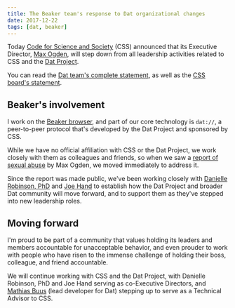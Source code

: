 ```yaml
---
title: The Beaker team's response to Dat organizational changes
date: 2017-12-22
tags: [dat, beaker]
---
```


Today [Code for Science and Society](https://codeforscience.org) (CSS) announced
that its Executive Director, [Max Ogden](https://twitter.com/denormalize), will
step down from all leadership activities related to CSS and the
[Dat Project](https://datproject.org).

You can read the [Dat team's complete statement](https://blog.datproject.org/2017/12/20/organization-changes-dat-css), as well as the [CSS board's statement](https://codeforscience.org/static/CSSBoard-MO.pdf).

## Beaker's involvement

I work on the [Beaker browser](https://beakerbrowser.com), and part of our core
technology is `dat://`, a peer-to-peer protocol that's developed by the Dat Project
and sponsored by CSS.

While we have no official affiliation with CSS or the Dat Project, we work
closely with them as colleagues and friends, so when we saw a [report of
sexual abuse](https://twitter.com/jllord/status/941033391750819845) by Max
Ogden, we moved immediately to address it.

Since the report was made public, we've been working closely with [Danielle
Robinson, PhD](https://twitter.com/daniellecrobins) and
[Joe Hand](https://twitter.com/joeahand) to establish how the Dat Project and
broader Dat community will move forward, and to support them as they've stepped
into new leadership roles.

## Moving forward

I'm proud to be part of a community that values holding its leaders and
members accountable for unacceptable behavior, and even prouder to work
with people who have risen to the immense challenge of holding their
boss, colleague, and friend accountable.

We will continue working with CSS and the Dat Project, with Danielle Robinson,
PhD and Joe Hand serving as co-Executive Directors, and
[Mathias Buus](https://github.com/mafintosh) (lead developer for Dat) stepping
up to serve as a Technical Advisor to CSS.